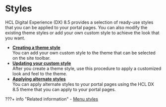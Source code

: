 # Styles

HCL Digital Experience (DX) 8.5 provides a selection of ready-use styles that you can be applied to your portal pages. You can also modify the existing theme styles or add your own custom style to achieve the look that you want.

-   **[Creating a theme style](themeopt_cust_newstyle.md)**  
You can add your own custom style to the theme that can be selected on the site toolbar.
-   **[Updating your custom style](../styles/updating_custom_style/index.md)**  
After you create a theme style, use this procedure to apply a customized look and feel to the theme.
-   **[Applying alternate styles](themeopt_cust_altstyle.md)**  
You can apply alternate styles to your portal pages using the HCL DX 8.5 theme that you can apply to your portal pages.


???+ info "Related information"
    - [Menu styles](../menus/simple_menu_framework/themeopt_cust_menustyling.md)

